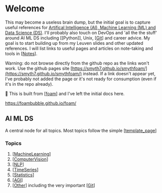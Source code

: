 # Welcome

This may become a useless brain dump, but the initial goal is to capture useful references for [Artifical Intelligence (AI), Machine Learning (ML) and Data Science (DS)](#ai-ml-ds). I'll probably also touch on DevOps and 'all the the stuff' around AI ML DS including [[Python]], Unix, [[Git]] and career advice. My goal is to start building up from my Leuven slides and other updated references. I will list links to useful pages and articles on note-taking and tools in [[Notes]].

Warning: do not browse directly from the github repo as the links won't work. Use the github pages site [https://smyth7.github.io/smythfoam/](https://smyth7.github.io/smythfoam/) instead. If a link doesn't appear yet, I've probably not added the page or it's not ready for consumption (even if it's in the repo already). 

👋 This is built from [[foam]] and I've left the initial docs here.

<https://foambubble.github.io/foam/>

## AI ML DS

A central node for all topics. Most topics follow the simple [[template_page]]

### Topics

1. [[MachineLearning]]
1. [[ComputerVision]]
1. [[NLP]]
2. [[TimeSeries]]
3. [[Statistics]]
4. [[AGI]]
5. [[Other]] including the very important [[Git]]

[//begin]: # "Autogenerated link references for markdown compatibility"
[template_page]: template_page "Template"
[MachineLearning]: MachineLearning "Machine Learning"
[ComputerVision]: ComputerVision "Computer Vision"
[NLP]: NLP "NLP"
[TimeSeries]: TimeSeries "Time Series"
[Statistics]: Statistics "Statistics"
[AGI]: AGI "AGI"
[Other]: Other "Other"
[Git]: Git "Git"
[AIMLDS]: AIMLDS "AI ML DS"
[Notes]: Notes "Notes"
[foam]: foam "Foam"
[//end]: # "Autogenerated link references"
